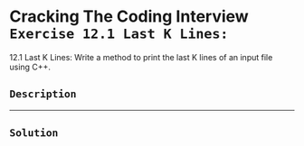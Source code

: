 # Cracking The Coding Interview `Exercise 12.1 Last K Lines:`

12.1 Last K Lines: Write a method to print the last K lines of an input file using C++.

## `Description`

---

## `Solution`